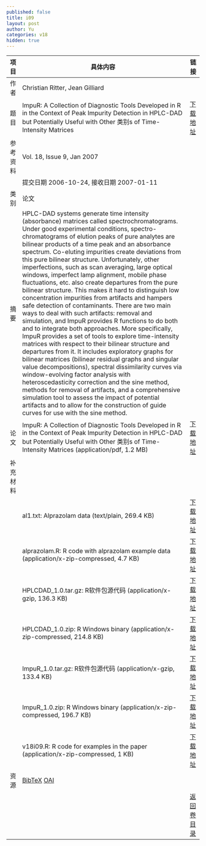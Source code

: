 ```yaml
---
published: false
title: i09
layout: post
author: Yu
categories: v18
hidden: true
---
```


| 项目 | 具体内容 | 链接 |
|---:|---|---|
| 作者 | Christian Ritter, Jean Gilliard| |
| 题目 |ImpuR: A Collection of Diagnostic Tools Developed in R in the Context of Peak Impurity Detection in HPLC-DAD but Potentially Useful with Other 类别s of Time-Intensity Matrices | [下载地址](http://www.jstatsoft.org/v18/i09/paper) |
| 参考资料 |Vol. 18, Issue 9, Jan 2007 | |
| | 提交日期 2006-10-24, 接收日期 2007-01-11| | 
| 类别 | 论文| |
| 摘要 | HPLC-DAD systems generate time intensity (absorbance) matrices called spectrochromatograms.  Under good experimental conditions, spectro-chromatograms of elution peaks of pure analytes are bilinear products of a time peak and an absorbance spectrum.  Co-eluting impurities create deviations from this pure bilinear structure. Unfortunately, other imperfections, such as scan averaging, large optical windows, imperfect lamp alignment, mobile phase fluctuations, etc. also create departures from the pure bilinear structure.  This makes it hard to distinguish low concentration impurities from artifacts and hampers safe detection of contaminants. There are two main ways to deal with such artifacts: removal and simulation, and ImpuR provides R functions to do both and to integrate both approaches.  More specifically, ImpuR provides a set of tools to explore time-intensity matrices with respect to their bilinear structure and departures from it. It includes exploratory graphs for bilinear matrices (bilinear residual graphs and singular value decompositions), spectral dissimilarity curves via window-evolving factor analysis with heteroscedasticity correction and the sine method, methods for removal of artifacts, and a comprehensive simulation tool to assess the impact of potential artifacts and to allow for the construction of guide curves for use with the sine method.| |
| 论文 | ImpuR: A Collection of Diagnostic Tools Developed in R in the Context of Peak Impurity Detection in HPLC-DAD but Potentially Useful with Other 类别s of Time-Intensity Matrices  (application/pdf, 1.2 MB)| [下载地址](http://www.jstatsoft.org/v18/i09/paper) |
| 补充材料 | | |
| |al1.txt: Alprazolam data  (text/plain, 269.4 KB)|  [下载地址](http://www.jstatsoft.org/v18/i09/supp/1) |
| |alprazolam.R: R code with alprazolam example data  (application/x-zip-compressed, 4.7 KB)|  [下载地址](http://www.jstatsoft.org/v18/i09/supp/2) |
| |HPLCDAD_1.0.tar.gz: R软件包源代码  (application/x-gzip, 136.3 KB)|  [下载地址](http://www.jstatsoft.org/v18/i09/supp/3) |
| |HPLCDAD_1.0.zip: R Windows binary  (application/x-zip-compressed, 214.8 KB)|  [下载地址](http://www.jstatsoft.org/v18/i09/supp/4) |
| |ImpuR_1.0.tar.gz: R软件包源代码  (application/x-gzip, 133.4 KB)|  [下载地址](http://www.jstatsoft.org/v18/i09/supp/5) |
| |ImpuR_1.0.zip: R Windows binary  (application/x-zip-compressed, 196.7 KB)|  [下载地址](http://www.jstatsoft.org/v18/i09/supp/6) |
| |v18i09.R: R code for examples in the paper  (application/x-zip-compressed, 1 KB)|  [下载地址](http://www.jstatsoft.org/v18/i09/supp/7) |
| 资源 | [BibTeX](http://www.jstatsoft.org/v18/i09/bibtex) [OAI](http://www.jstatsoft.org/oai?verb=GetRecord&identifier=oai.jstatsoft/v18/i09&prefix=oai_dc)| |
| |  | [返回卷目录]({{site.baseurl}}/volume/v18.html) |